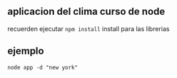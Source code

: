 
## aplicacion del clima curso de node

recuerden ejecutar ```npm install``` install para las librerias

## ejemplo
```
node app -d "new york"
```